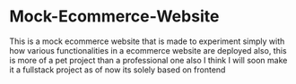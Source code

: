 # Mock-Ecommerce-Website
This is  a mock  ecommerce website that is made to experiment simply with how various functionalities in a ecommerce website are deployed also, this is more of a pet project than a professional one also I think I will soon make it a fullstack project as of now its solely based on frontend
